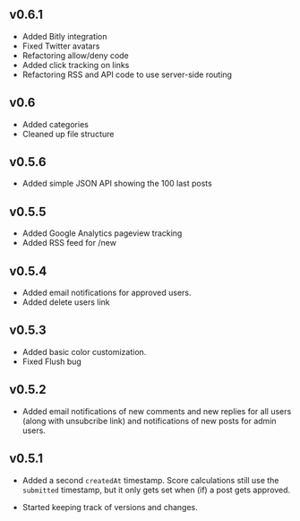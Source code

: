 ## v0.6.1

* Added Bitly integration
* Fixed Twitter avatars
* Refactoring allow/deny code
* Added click tracking on links
* Refactoring RSS and API code to use server-side routing

## v0.6

* Added categories
* Cleaned up file structure

## v0.5.6

* Added simple JSON API showing the 100 last posts

## v0.5.5

* Added Google Analytics pageview tracking
* Added RSS feed for /new

## v0.5.4

* Added email notifications for approved users.
* Added delete users link

## v0.5.3

* Added basic color customization.
* Fixed Flush bug

## v0.5.2

* Added email notifications of new comments and new replies for all users (along with unsubcribe link) and notifications of new posts for admin users.

## v0.5.1

* Added a second `createdAt` timestamp. Score calculations still use the `submitted` timestamp, but it only gets set when (if) a post gets approved.

* Started keeping track of versions and changes.